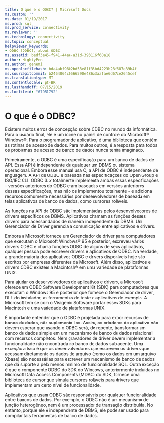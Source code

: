 ```yaml
---
title: O que é o ODBC? | Microsoft Docs
ms.custom: ''
ms.date: 01/19/2017
ms.prod: sql
ms.prod_service: connectivity
ms.reviewer: ''
ms.technology: connectivity
ms.topic: conceptual
helpviewer_keywords:
- ODBC [ODBC], about ODBC
ms.assetid: badf3a45-f941-44ae-a31d-393116f68a18
author: MightyPen
ms.author: genemi
ms.openlocfilehash: bda4abf9802bd58e81f35bd4223b28f687e89b4f
ms.sourcegitcommit: b2464064c0566590e486a3aafae6d67ce2645cef
ms.translationtype: MT
ms.contentlocale: pt-BR
ms.lasthandoff: 07/15/2019
ms.locfileid: "67951792"
---
```

# <a name="what-is-odbc"></a>O que é o ODBC?
Existem muitos erros de concepção sobre ODBC no mundo da informática. Para o usuário final, ele é um ícone no painel de controle do Microsoft® Windows®. Para o programador de aplicativo, é uma biblioteca que contém as rotinas de acesso de dados. Para muitos outros, é a resposta para todos os problemas de acesso de banco de dados nunca tenha imaginado.  
  
 Primeiramente, o ODBC é uma especificação para um banco de dados de API. Essa API é independente de qualquer um DBMS ou sistema operacional. Embora esse manual usa C, a API de ODBC é independente de linguagem. A API de ODBC é baseada nas especificações do Open Group e ISO/IEC CLI. ODBC 3. *x* totalmente implementa ambas essas especificações - versões anteriores do ODBC eram baseadas em versões anteriores dessas especificações, mas não os implementou totalmente - e adiciona recursos comumente necessários por desenvolvedores de baseada em telas aplicativos de banco de dados, como cursores roláveis.  
  
 As funções na API do ODBC são implementadas pelos desenvolvedores de drivers específicos de DBMS. Aplicativos chamam as funções desses drivers para acessar dados de maneira independente do DBMS. Um Gerenciador de Driver gerencia a comunicação entre aplicativos e drivers.  
  
 Embora a Microsoft fornece um Gerenciador de driver para computadores que executam o Microsoft Windows® 95 e posterior, escreveu vários drivers ODBC e chama funções ODBC de alguns de seus aplicativos, qualquer pessoa pode escrever drivers e aplicativos de ODBC. Na verdade, a grande maioria dos aplicativos ODBC e drivers disponíveis hoje são escritos por empresas diferentes da Microsoft. Além disso, aplicativos e drivers ODBC existem a Macintosh® em uma variedade de plataformas UNIX.  
  
 Para ajudar os desenvolvedores de aplicativos e drivers, a Microsoft oferece um ODBC Software Development Kit (SDK) para computadores que executam o Windows 95 e posterior que fornece o Gerenciador de driver, DLL do instalador, as ferramentas de teste e aplicativos de exemplo. A Microsoft tem se com o Visigenic Software portar esses SDKs para Macintosh e uma variedade de plataformas UNIX.  
  
 É importante entender que o ODBC é projetada para expor recursos de banco de dados, não suplemento-los. Assim, os criadores de aplicativo não devem esperar que usando o ODBC será, de repente, transformar um banco de dados simple em um mecanismo de banco de dados relacional com recursos completos. Nem gravadores de driver devem implementar a funcionalidade não encontrada no banco de dados subjacente. Uma exceção a isso é que os desenvolvedores que escrevem os drivers que acessam diretamente os dados de arquivo (como os dados em um arquivo Xbase) são necessárias para escrever um mecanismo de banco de dados que dá suporte a pelo menos mínimo de funcionalidade SQL. Outra exceção é que o componente ODBC do SDK do Windows, anteriormente incluídas no Microsoft Data Access Components (MDAC) do SDK, fornece uma biblioteca de cursor que simula cursores roláveis para drivers que implementam um certo nível de funcionalidade.  
  
 Aplicativos que usam ODBC são responsáveis por qualquer funcionalidade entre bancos de dados. Por exemplo, o ODBC não é um mecanismo de junção heterogêneo, nem é um processador de transação distribuída. No entanto, porque ele é independente de DBMS, ele pode ser usado para compilar tais ferramentas de banco de dados.
